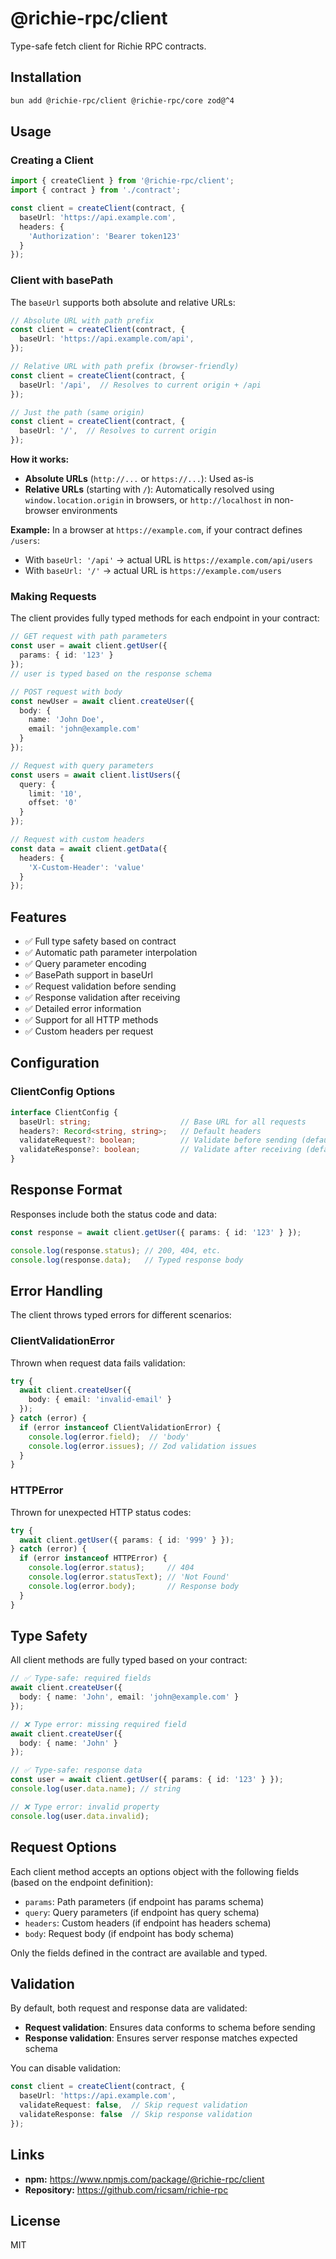 # @richie-rpc/client

Type-safe fetch client for Richie RPC contracts.

## Installation

```bash
bun add @richie-rpc/client @richie-rpc/core zod@^4
```

## Usage

### Creating a Client

```typescript
import { createClient } from '@richie-rpc/client';
import { contract } from './contract';

const client = createClient(contract, {
  baseUrl: 'https://api.example.com',
  headers: {
    'Authorization': 'Bearer token123'
  }
});
```

### Client with basePath

The `baseUrl` supports both absolute and relative URLs:

```typescript
// Absolute URL with path prefix
const client = createClient(contract, {
  baseUrl: 'https://api.example.com/api',
});

// Relative URL with path prefix (browser-friendly)
const client = createClient(contract, {
  baseUrl: '/api',  // Resolves to current origin + /api
});

// Just the path (same origin)
const client = createClient(contract, {
  baseUrl: '/',  // Resolves to current origin
});
```

**How it works:**
- **Absolute URLs** (`http://...` or `https://...`): Used as-is
- **Relative URLs** (starting with `/`): Automatically resolved using `window.location.origin` in browsers, or `http://localhost` in non-browser environments

**Example:** In a browser at `https://example.com`, if your contract defines `/users`:
- With `baseUrl: '/api'` → actual URL is `https://example.com/api/users`
- With `baseUrl: '/'` → actual URL is `https://example.com/users`

### Making Requests

The client provides fully typed methods for each endpoint in your contract:

```typescript
// GET request with path parameters
const user = await client.getUser({ 
  params: { id: '123' } 
});
// user is typed based on the response schema

// POST request with body
const newUser = await client.createUser({
  body: {
    name: 'John Doe',
    email: 'john@example.com'
  }
});

// Request with query parameters
const users = await client.listUsers({
  query: {
    limit: '10',
    offset: '0'
  }
});

// Request with custom headers
const data = await client.getData({
  headers: {
    'X-Custom-Header': 'value'
  }
});
```

## Features

- ✅ Full type safety based on contract
- ✅ Automatic path parameter interpolation
- ✅ Query parameter encoding
- ✅ BasePath support in baseUrl
- ✅ Request validation before sending
- ✅ Response validation after receiving
- ✅ Detailed error information
- ✅ Support for all HTTP methods
- ✅ Custom headers per request

## Configuration

### ClientConfig Options

```typescript
interface ClientConfig {
  baseUrl: string;                    // Base URL for all requests
  headers?: Record<string, string>;   // Default headers
  validateRequest?: boolean;          // Validate before sending (default: true)
  validateResponse?: boolean;         // Validate after receiving (default: true)
}
```

## Response Format

Responses include both the status code and data:

```typescript
const response = await client.getUser({ params: { id: '123' } });

console.log(response.status); // 200, 404, etc.
console.log(response.data);   // Typed response body
```

## Error Handling

The client throws typed errors for different scenarios:

### ClientValidationError

Thrown when request data fails validation:

```typescript
try {
  await client.createUser({
    body: { email: 'invalid-email' }
  });
} catch (error) {
  if (error instanceof ClientValidationError) {
    console.log(error.field);  // 'body'
    console.log(error.issues); // Zod validation issues
  }
}
```

### HTTPError

Thrown for unexpected HTTP status codes:

```typescript
try {
  await client.getUser({ params: { id: '999' } });
} catch (error) {
  if (error instanceof HTTPError) {
    console.log(error.status);     // 404
    console.log(error.statusText); // 'Not Found'
    console.log(error.body);       // Response body
  }
}
```

## Type Safety

All client methods are fully typed based on your contract:

```typescript
// ✅ Type-safe: required fields
await client.createUser({
  body: { name: 'John', email: 'john@example.com' }
});

// ❌ Type error: missing required field
await client.createUser({
  body: { name: 'John' }
});

// ✅ Type-safe: response data
const user = await client.getUser({ params: { id: '123' } });
console.log(user.data.name); // string

// ❌ Type error: invalid property
console.log(user.data.invalid);
```

## Request Options

Each client method accepts an options object with the following fields (based on the endpoint definition):

- `params`: Path parameters (if endpoint has params schema)
- `query`: Query parameters (if endpoint has query schema)
- `headers`: Custom headers (if endpoint has headers schema)
- `body`: Request body (if endpoint has body schema)

Only the fields defined in the contract are available and typed.

## Validation

By default, both request and response data are validated:

- **Request validation**: Ensures data conforms to schema before sending
- **Response validation**: Ensures server response matches expected schema

You can disable validation:

```typescript
const client = createClient(contract, {
  baseUrl: 'https://api.example.com',
  validateRequest: false,  // Skip request validation
  validateResponse: false  // Skip response validation
});
```

## Links

- **npm:** https://www.npmjs.com/package/@richie-rpc/client
- **Repository:** https://github.com/ricsam/richie-rpc

## License

MIT

